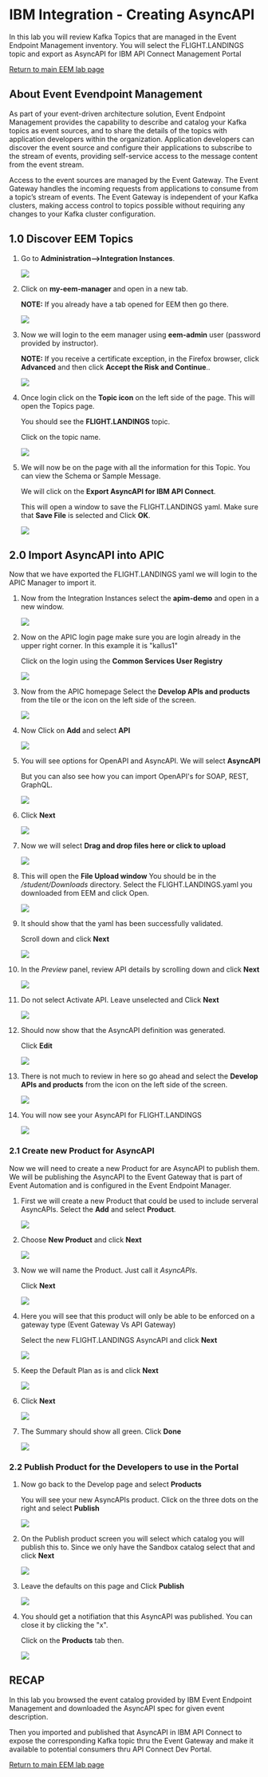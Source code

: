 
# IBM Integration - Creating AsyncAPI

In this lab you will review Kafka Topics that are managed in the Event Endpoint Management inventory.  You will select the FLIGHT.LANDINGS topic and export as AsyncAPI for IBM API Connect Management Portal

[Return to main EEM lab page](../index.md#lab-abstracts)

## About Event Evendpoint Management

As part of your event-driven architecture solution, Event Endpoint Management provides the capability to describe and catalog your Kafka topics as event sources, and to share the details of the topics with application developers within the organization. Application developers can discover the event source and configure their applications to subscribe to the stream of events, providing self-service access to the message content from the event stream.

Access to the event sources are managed by the Event Gateway. The Event Gateway handles the incoming requests from applications to consume from a topic’s stream of events. The Event Gateway is independent of your Kafka clusters, making access control to topics possible without requiring any changes to your Kafka cluster configuration.
## 1.0 Discover EEM Topics

1. Go to **Administration-->Integration Instances**.

    ![](../images/eem0b.png)

1. Click on **my-eem-manager** and open in a new tab.

    **NOTE:** If you already have a tab opened for EEM then go there.

    ![](../images/eem1.png)

1. Now we will login to the eem manager using **eem-admin** user (password provided by instructor).

    **NOTE:** If you receive a certificate exception, in the Firefox browser, click **Advanced** and then click **Accept the Risk and Continue**..

    ![](../images/eem2.png)

1. Once login click on the **Topic icon** on the left side of the page.  This will open the Topics page.

    You should see the **FLIGHT.LANDINGS** topic.

    Click on the topic name.

    ![](../images/eem3.png)

1. We will now be on the page with all the information for this Topic.   You can view the Schema or Sample Message.

    We will click on the **Export AsyncAPI for IBM API Connect**.

    This will open a window to save the FLIGHT.LANDINGS yaml. Make sure that **Save File** is selected and Click **OK**.

    ![](../images/eem4.png)

## 2.0 Import AsyncAPI into APIC

Now that we have exported the FLIGHT.LANDINGS yaml we will login to the APIC Manager to import it.

1. Now from the Integration Instances select the **apim-demo** and open in a new window.

    ![](../images/apic1.png)

1. Now on the APIC login page make sure you are login already in the upper right corner.   In this example it is "kallus1"

    Click on the login using the **Common Services User Registry**

    ![](../images/apic2.png)

1. Now from the APIC homepage Select the **Develop APIs and products** from the tile or the icon on the left side of the screen.

    ![](../images/apic3.png)

1. Now Click on **Add** and select **API**

      ![](../images/apic4.png)

1. You will see options for OpenAPI and AsyncAPI.   We will select **AsyncAPI**

    But you can also see how you can import OpenAPI's for SOAP, REST, GraphQL.

    ![](../images/apic5.png)

1. Click **Next**

    ![](../images/apic6.png)

1. Now we will select **Drag and drop files here or click to upload**

    ![](../images/apic7.png)

1. This will open the **File Upload window**  You should be in the */student/Downloads* directory.  Select the FLIGHT.LANDINGS.yaml you downloaded from EEM and click Open.  

    ![](../images/apic8.png)

1. It should show that the yaml has been successfully validated.

    Scroll down and click **Next**

    ![](../images/apic9.png)

1. In the *Preview* panel, review API details by scrolling down and click **Next**

    ![](../images/apic10.png)

1. Do not select Activate API. Leave unselected and Click **Next**

    ![](../images/apic11.png)

1. Should now show that the AsyncAPI definition was generated.

    Click **Edit**

    ![](../images/apic12.png)

1. There is not much to review in here so go ahead and select the **Develop APIs and products** from the icon on the left side of the screen.

    ![](../images/apic13.png)

1. You will now see your AsyncAPI for FLIGHT.LANDINGS

    ![](../images/apic14.png)

### 2.1 Create new Product for AsyncAPI

Now we will need to create a new Product for are AsyncAPI to publish them.  We will be publishing the AsyncAPI to the Event Gateway that is part of Event Automation and is configured in the Event Endpoint Manager.  

1. First we will create a new Product that could be used to include serveral AsyncAPIs. Select the **Add** and select **Product**.

    ![](../images/prd1.png)

1. Choose **New Product** and click **Next**

    ![](../images/prd2.png)

1. Now we will name the Product.  Just call it *AsyncAPIs*.

    Click **Next**

    ![](../images/prd3.png)

1. Here you will see that this product will only be able to be enforced on a gateway type (Event Gateway  Vs API Gateway)

    Select the new FLIGHT.LANDINGS AsyncAPI and click **Next**

    ![](../images/prd4.png)

1. Keep the Default Plan as is and click **Next**

    ![](../images/prd5.png)

1. Click **Next**

    ![](../images/prd6.png)

1. The Summary should show all green.   Click **Done**

    ![](../images/prd7.png)

### 2.2 Publish Product for the Developers to use in the Portal

1. Now go back to the Develop page and select **Products**

    You will see your new AsyncAPIs product.  Click on the three dots on the right and select **Publish**

    ![](../images/prd8.png)

1. On the Publish product screen you will select which catalog you will publish this to. Since we only have the Sandbox catalog select that and click **Next**

    ![](../images/prd9.png)

1. Leave the defaults on this page and Click **Publish**

    ![](../images/prd10.png)

1. You should get a notifiation that this AsyncAPI was published.   You can close it by clicking the "x".

    Click on the **Products** tab then.

    ![](../images/prd11.png)


## RECAP
In this lab you browsed the event catalog provided by IBM Event Endpoint Management and downloaded the AsyncAPI spec for given event description.

Then you imported and published that AsyncAPI in IBM API Connect to expose the corresponding Kafka topic thru the Event Gateway and make it available to potential consumers thru API Connect Dev Portal.

[Return to main EEM lab page](../index.md#lab-abstracts)
